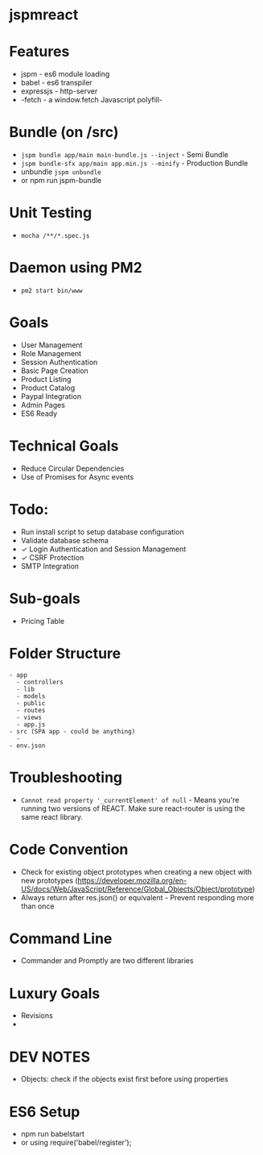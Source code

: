 # jspmreact

# Features
- jspm - es6 module loading
- babel - es6 transpiler
- expressjs - http-server
- -fetch - a window.fetch Javascript polyfill-

# Bundle (on /src)
- `jspm bundle app/main main-bundle.js --inject` - Semi Bundle
- `jspm bundle-sfx app/main app.min.js --minify` - Production Bundle
- unbundle `jspm unbundle`
- or npm run jspm-bundle

# Unit Testing
- `mocha /**/*.spec.js`

# Daemon using PM2
- `pm2 start bin/www`

# Goals
- User Management
- Role Management
- Session Authentication
- Basic Page Creation
- Product Listing
- Product Catalog
- Paypal Integration
- Admin Pages
- ES6 Ready

# Technical Goals
- Reduce Circular Dependencies
- Use of Promises for Async events

# Todo:
- Run install script to setup database configuration
- Validate database schema
- ✓ Login Authentication and Session Management
- ✓ CSRF Protection
- SMTP Integration

# Sub-goals
- Pricing Table

# Folder Structure
```
- app
  - controllers
  - lib
  - models
  - public
  - routes
  - views
  - app.js
- src (SPA app - could be anything)
  -
- env.json
```

# Troubleshooting
- `Cannot read property '_currentElement' of null` - Means you're running two versions of REACT.
Make sure react-router is using the same react library.

# Code Convention
- Check for existing object prototypes when creating a new object with new prototypes (https://developer.mozilla.org/en-US/docs/Web/JavaScript/Reference/Global_Objects/Object/prototype)
- Always return after res.json() or equivalent - Prevent responding more than once

# Command Line
- Commander and Promptly are two different libraries


# Luxury Goals
- Revisions
-

# DEV NOTES
- Objects: check if the objects exist first before using properties

# ES6 Setup
- npm run babelstart
- or using require('babel/register');
